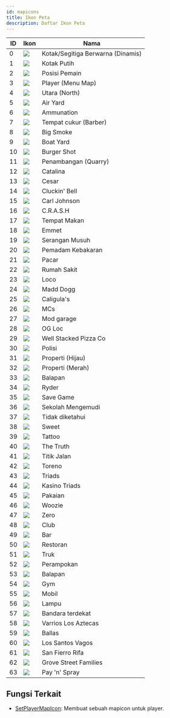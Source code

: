 ```yaml
---
id: mapicons
title: Ikon Peta
description: Daftar Ikon Peta
---
```


| ID  | Ikon                             | Nama                              |
| --- | -------------------------------- | --------------------------------- |
| 0   | ![](https://assets.open.mp/assets/images/mapIcons/icon0.gif)  | Kotak/Segitiga Berwarna (Dinamis) |
| 1   | ![](https://assets.open.mp/assets/images/mapIcons/icon1.gif)  | Kotak Putih                       |
| 2   | ![](https://assets.open.mp/assets/images/mapIcons/icon2.gif)  | Posisi Pemain                     |
| 3   | ![](https://assets.open.mp/assets/images/mapIcons/icon3.gif)  | Player (Menu Map)                 |
| 4   | ![](https://assets.open.mp/assets/images/mapIcons/icon4.gif)  | Utara (North)                     |
| 5   | ![](https://assets.open.mp/assets/images/mapIcons/icon5.gif)  | Air Yard                          |
| 6   | ![](https://assets.open.mp/assets/images/mapIcons/icon6.gif)  | Ammunation                        |
| 7   | ![](https://assets.open.mp/assets/images/mapIcons/icon7.gif)  | Tempat cukur (Barber)             |
| 8   | ![](https://assets.open.mp/assets/images/mapIcons/icon8.gif)  | Big Smoke                         |
| 9   | ![](https://assets.open.mp/assets/images/mapIcons/icon9.gif)  | Boat Yard                         |
| 10  | ![](https://assets.open.mp/assets/images/mapIcons/icon10.gif) | Burger Shot                       |
| 11  | ![](https://assets.open.mp/assets/images/mapIcons/icon11.gif) | Penambangan (Quarry)              |
| 12  | ![](https://assets.open.mp/assets/images/mapIcons/icon12.gif) | Catalina                          |
| 13  | ![](https://assets.open.mp/assets/images/mapIcons/icon13.gif) | Cesar                             |
| 14  | ![](https://assets.open.mp/assets/images/mapIcons/icon14.gif) | Cluckin' Bell                     |
| 15  | ![](https://assets.open.mp/assets/images/mapIcons/icon15.gif) | Carl Johnson                      |
| 16  | ![](https://assets.open.mp/assets/images/mapIcons/icon16.gif) | C.R.A.S.H                         |
| 17  | ![](https://assets.open.mp/assets/images/mapIcons/icon17.gif) | Tempat Makan                      |
| 18  | ![](https://assets.open.mp/assets/images/mapIcons/icon18.gif) | Emmet                             |
| 19  | ![](https://assets.open.mp/assets/images/mapIcons/icon19.gif) | Serangan Musuh                    |
| 20  | ![](https://assets.open.mp/assets/images/mapIcons/icon20.gif) | Pemadam Kebakaran                 |
| 21  | ![](https://assets.open.mp/assets/images/mapIcons/icon21.gif) | Pacar                             |
| 22  | ![](https://assets.open.mp/assets/images/mapIcons/icon22.gif) | Rumah Sakit                       |
| 23  | ![](https://assets.open.mp/assets/images/mapIcons/icon23.gif) | Loco                              |
| 24  | ![](https://assets.open.mp/assets/images/mapIcons/icon24.gif) | Madd Dogg                         |
| 25  | ![](https://assets.open.mp/assets/images/mapIcons/icon25.gif) | Caligula's                        |
| 26  | ![](https://assets.open.mp/assets/images/mapIcons/icon26.gif) | MCs                               |
| 27  | ![](https://assets.open.mp/assets/images/mapIcons/icon27.gif) | Mod garage                        |
| 28  | ![](https://assets.open.mp/assets/images/mapIcons/icon28.gif) | OG Loc                            |
| 29  | ![](https://assets.open.mp/assets/images/mapIcons/icon29.gif) | Well Stacked Pizza Co             |
| 30  | ![](https://assets.open.mp/assets/images/mapIcons/icon30.gif) | Polisi                            |
| 31  | ![](https://assets.open.mp/assets/images/mapIcons/icon31.gif) | Properti (Hijau)                  |
| 32  | ![](https://assets.open.mp/assets/images/mapIcons/icon32.gif) | Properti (Merah)                  |
| 33  | ![](https://assets.open.mp/assets/images/mapIcons/icon33.gif) | Balapan                           |
| 34  | ![](https://assets.open.mp/assets/images/mapIcons/icon34.gif) | Ryder                             |
| 35  | ![](https://assets.open.mp/assets/images/mapIcons/icon35.gif) | Save Game                         |
| 36  | ![](https://assets.open.mp/assets/images/mapIcons/icon36.gif) | Sekolah Mengemudi                 |
| 37  | ![](https://assets.open.mp/assets/images/mapIcons/icon37.gif) | Tidak diketahui                   |
| 38  | ![](https://assets.open.mp/assets/images/mapIcons/icon38.gif) | Sweet                             |
| 39  | ![](https://assets.open.mp/assets/images/mapIcons/icon39.gif) | Tattoo                            |
| 40  | ![](https://assets.open.mp/assets/images/mapIcons/icon40.gif) | The Truth                         |
| 41  | ![](https://assets.open.mp/assets/images/mapIcons/icon41.gif) | Titik Jalan                       |
| 42  | ![](https://assets.open.mp/assets/images/mapIcons/icon42.gif) | Toreno                            |
| 43  | ![](https://assets.open.mp/assets/images/mapIcons/icon43.gif) | Triads                            |
| 44  | ![](https://assets.open.mp/assets/images/mapIcons/icon44.gif) | Kasino Triads                     |
| 45  | ![](https://assets.open.mp/assets/images/mapIcons/icon45.gif) | Pakaian                           |
| 46  | ![](https://assets.open.mp/assets/images/mapIcons/icon46.gif) | Woozie                            |
| 47  | ![](https://assets.open.mp/assets/images/mapIcons/icon47.gif) | Zero                              |
| 48  | ![](https://assets.open.mp/assets/images/mapIcons/icon48.gif) | Club                              |
| 49  | ![](https://assets.open.mp/assets/images/mapIcons/icon49.gif) | Bar                               |
| 50  | ![](https://assets.open.mp/assets/images/mapIcons/icon50.gif) | Restoran                          |
| 51  | ![](https://assets.open.mp/assets/images/mapIcons/icon51.gif) | Truk                              |
| 52  | ![](https://assets.open.mp/assets/images/mapIcons/icon52.gif) | Perampokan                        |
| 53  | ![](https://assets.open.mp/assets/images/mapIcons/icon53.gif) | Balapan                           |
| 54  | ![](https://assets.open.mp/assets/images/mapIcons/icon54.gif) | Gym                               |
| 55  | ![](https://assets.open.mp/assets/images/mapIcons/icon55.gif) | Mobil                             |
| 56  | ![](https://assets.open.mp/assets/images/mapIcons/icon56.gif) | Lampu                             |
| 57  | ![](https://assets.open.mp/assets/images/mapIcons/icon57.gif) | Bandara terdekat                  |
| 58  | ![](https://assets.open.mp/assets/images/mapIcons/icon58.gif) | Varrios Los Aztecas               |
| 59  | ![](https://assets.open.mp/assets/images/mapIcons/icon59.gif) | Ballas                            |
| 60  | ![](https://assets.open.mp/assets/images/mapIcons/icon60.gif) | Los Santos Vagos                  |
| 61  | ![](https://assets.open.mp/assets/images/mapIcons/icon61.gif) | San Fierro Rifa                   |
| 62  | ![](https://assets.open.mp/assets/images/mapIcons/icon62.gif) | Grove Street Families             |
| 63  | ![](https://assets.open.mp/assets/images/mapIcons/icon63.gif) | Pay 'n' Spray                     |

## Fungsi Terkait

- [SetPlayerMapIcon](../functions/SetPlayerMapIcon): Membuat sebuah mapicon untuk player.
